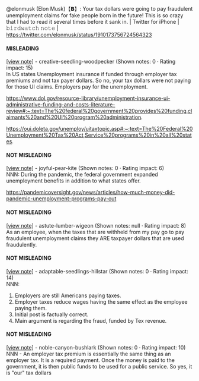 @elonmusk (Elon Musk)【𝗕】: Your tax dollars were going to pay fraudulent unemployment claims for fake people born in the future! This is so crazy that I had to read it several times before it sank in. | Twitter for iPhone | 𝚋𝚒𝚛𝚍𝚠𝚊𝚝𝚌𝚑 𝚗𝚘𝚝𝚎 | https://twitter.com/elonmusk/status/1910173756724564323

#### MISLEADING

[[view note]](https://x.com/i/birdwatch/n/1910341141418918251) - creative-seedling-woodpecker (Shown notes: 0 · Rating impact: 15)\
In US states Unemployment insurance if funded through employer tax premiums and not tax payer dollars. So no, your tax dollars were not paying for those UI claims. Employers pay for the unemployment.  

https://www.dol.gov/resource-library/unemployment-insurance-ui-administrative-funding-and-costs-literature-review#:~:text=The%20federal%20government%20provides%20funding,claimants%20and%20UI%20program%20administration.

https://oui.doleta.gov/unemploy/uitaxtopic.asp#:~:text=The%20Federal%20Unemployment%20Tax%20Act,Service%20programs%20in%20all%20states.

#### NOT MISLEADING

[[view note]](https://x.com/i/birdwatch/n/1910410682480091526) - joyful-pear-kite (Shown notes: 0 · Rating impact: 6)\
NNN: During the pandemic, the federal government expanded unemployment benefits in addition to what states offer. 

https://pandemicoversight.gov/news/articles/how-much-money-did-pandemic-unemployment-programs-pay-out

#### NOT MISLEADING

[[view note]](https://x.com/i/birdwatch/n/1910392999689019625) - astute-lumber-wigeon (Shown notes: null · Rating impact: 8)\
As an employee, when the taxes that are withheld from my pay go to pay fraudulent unemployment claims they ARE taxpayer dollars that are used fraudulently. 

#### NOT MISLEADING

[[view note]](https://x.com/i/birdwatch/n/1910353930942394442) - adaptable-seedlings-hillstar (Shown notes: 0 · Rating impact: 14)\
NNN:
1. Employers are still Americans paying taxes. 
2. Employer taxes reduce wages having the same effect as the employee paying them. 
3. Initial post is factually correct.
4. Main argument is regarding the fraud, funded by Tex revenue. 

#### NOT MISLEADING

[[view note]](https://x.com/i/birdwatch/n/1910343918648005055) - noble-canyon-bushlark (Shown notes: 0 · Rating impact: 10)\
NNN - An employer tax premium is essentially the same thing as an employer tax. It is a required payment. Once the money is paid to the government, it is then public funds to be used for a public service. So yes, it is "our" tax dollars
